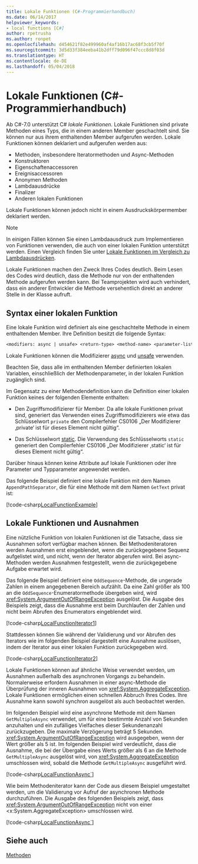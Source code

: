```yaml
---
title: Lokale Funktionen (C#-Programmierhandbuch)
ms.date: 06/14/2017
helpviewer_keywords:
- local functions [C#]
author: rpetrusha
ms.author: ronpet
ms.openlocfilehash: d454621f82e499960af4af16b17ac68f3cb5f70f
ms.sourcegitcommit: 3d5d33f384eeba41b2dff79d096f47ccc8d8f03d
ms.translationtype: HT
ms.contentlocale: de-DE
ms.lasthandoff: 05/04/2018
---
```

# <a name="local-functions-c-programming-guide"></a>Lokale Funktionen (C#-Programmierhandbuch)

Ab C#-7.0 unterstützt C# *lokale Funktionen*. Lokale Funktionen sind private Methoden eines Typs, die in einem anderen Member geschachtelt sind. Sie können nur aus ihrem enthaltenden Member aufgerufen werden. Lokale Funktionen können deklariert und aufgerufen werden aus:

- Methoden, insbesondere Iteratormethoden und Async-Methoden
- Konstruktoren
- Eigenschaftenaccessoren
- Ereignisaccessoren
- Anonymen Methoden
- Lambdaausdrücke
- Finalizer
- Anderen lokalen Funktionen

Lokale Funktionen können jedoch nicht in einem Ausdruckskörpermember deklariert werden.

> [!NOTE]
> In einigen Fällen können Sie einen Lambdaausdruck zum Implementieren von Funktionen verwenden, die auch von einer lokalen Funktion unterstützt werden. Einen Vergleich finden Sie unter [Lokale Funktionen im Vergleich zu Lambdaausdrücken](../../local-functions-vs-lambdas.md).

Lokale Funktionen machen den Zweck Ihres Codes deutlich. Beim Lesen des Codes wird deutlich, dass die Methode nur von der enthaltenden Methode aufgerufen werden kann. Bei Teamprojekten wird auch verhindert, dass ein anderer Entwickler die Methode versehentlich direkt an anderer Stelle in der Klasse aufruft.
 
## <a name="local-function-syntax"></a>Syntax einer lokalen Funktion

Eine lokale Funktion wird definiert als eine geschachtelte Methode in einem enthaltenden Member. Ihre Definition besitzt die folgende Syntax:

```txt
<modifiers: async | unsafe> <return-type> <method-name> <parameter-list>
```

Lokale Funktionen können die Modifizierer [async](../../language-reference/keywords/async.md) und [unsafe](../../language-reference/keywords/unsafe.md) verwenden. 

Beachten Sie, dass alle im enthaltenden Member definierten lokalen Variablen, einschließlich der Methodenparameter, in der lokalen Funktion zugänglich sind. 

Im Gegensatz zu einer Methodendefinition kann die Definition einer lokalen Funktion keines der folgenden Elemente enthalten:

- Den Zugriffsmodifizierer für Member. Da alle lokale Funktionen privat sind, generiert das Verwenden eines Zugriffsmodifizierers wie etwa das Schlüsselwort `private` den Compilerfehler CS0106 „Der Modifizierer ‚private‘ ist für dieses Element nicht gültig“.
 
- Das Schlüsselwort [static](../../language-reference/keywords/static.md). Die Verwendung des Schlüsselworts `static` generiert den Compilerfehler CS0106 „Der Modifizierer ‚static‘ ist für dieses Element nicht gültig“.

Darüber hinaus können keine Attribute auf lokale Funktionen oder ihre Parameter und Typparameter angewendet werden. 
 
Das folgende Beispiel definiert eine lokale Funktion mit dem Namen `AppendPathSeparator`, die für eine Methode mit dem Namen `GetText` privat ist:
   
[!code-csharp[LocalFunctionExample](../../../../samples/snippets/csharp/programming-guide/classes-and-structs/local-functions1.cs)]  
   
## <a name="local-functions-and-exceptions"></a>Lokale Funktionen und Ausnahmen

Eine nützliche Funktion von lokalen Funktionen ist die Tatsache, dass sie Ausnahmen sofort verfügbar machen können. Bei Methodeniteratoren werden Ausnahmen erst eingeblendet, wenn die zurückgegebene Sequenz aufgelistet wird, und nicht, wenn der Iterator abgerufen wird. Bei async-Methoden werden Ausnahmen festgestellt, wenn die zurückgegebene Aufgabe erwartet wird. 

Das folgende Beispiel definiert eine `OddSequence`-Methode, die ungerade Zahlen in einem angegebenen Bereich aufzählt. Da eine Zahl größer als 100 an die `OddSequence`-Enumeratormethode übergeben wird, wird <xref:System.ArgumentOutOfRangeException> ausgelöst. Die Ausgabe des Beispiels zeigt, dass die Ausnahme erst beim Durchlaufen der Zahlen und nicht beim Abrufen des Enumerators eingeblendet wird.

[!code-csharp[LocalFunctionIterator1](../../../../samples/snippets/csharp/programming-guide/classes-and-structs/local-functions-iterator1.cs)] 

Stattdessen können Sie während der Validierung und vor Abrufen des Iterators wie im folgenden Beispiel dargestellt eine Ausnahme auslösen, indem der Iterator aus einer lokalen Funktion zurückgegeben wird.

[!code-csharp[LocalFunctionIterator2](../../../../samples/snippets/csharp/programming-guide/classes-and-structs/local-functions-iterator2.cs)]

Lokale Funktionen können auf ähnliche Weise verwendet werden, um Ausnahmen außerhalb des asynchronen Vorgangs zu behandeln. Normalerweise erfordern Ausnahmen in einer async-Methode die Überprüfung der inneren Ausnahmen von <xref:System.AggregateException>. Lokale Funktionen ermöglichen einen schnellen Abbruch Ihres Codes. Ihre Ausnahme kann sowohl synchron ausgelöst als auch beobachtet werden.

Im folgenden Beispiel wird eine asynchrone Methode mit dem Namen `GetMultipleAsync` verwendet, um für eine bestimmte Anzahl von Sekunden anzuhalten und ein zufälliges Vielfaches dieser Sekundenanzahl zurückzugeben. Die maximale Verzögerung beträgt 5 Sekunden. <xref:System.ArgumentOutOfRangeException> wird ausgegeben, wenn der Wert größer als 5 ist. Im folgenden Beispiel wird verdeutlicht, dass die Ausnahme, die bei der Übergabe eines Werts größer als 6 an die Methode `GetMultipleAsync` ausgelöst wird, von <xref:System.AggregateException> umschlossen wird, sobald die Methode `GetMultipleAsync` ausgeführt wird.

[!code-csharp[LocalFunctionAsync`](../../../../samples/snippets/csharp/programming-guide/classes-and-structs/local-functions-async1.cs)] 

Wie beim Methodeniterator kann der Code aus diesem Beispiel umgestaltet werden, um die Validierung vor Aufruf der asynchronen Methode durchzuführen. Die Ausgabe des folgenden Beispiels zeigt, dass <xref:System.ArgumentOutOfRangeException> nicht von einer <x:System.AggregateException> umschlossen wird.

[!code-csharp[LocalFunctionAsync`](../../../../samples/snippets/csharp/programming-guide/classes-and-structs/local-functions-async2.cs)] 

## <a name="see-also"></a>Siehe auch
[Methoden](methods.md)
